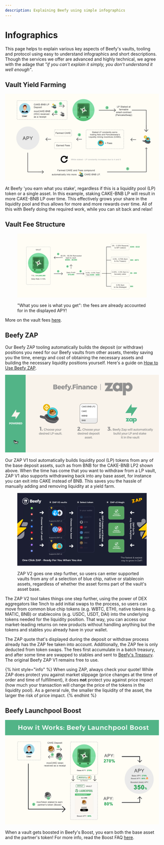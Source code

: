 ```yaml
---
description: Explaining Beefy using simple infographics
---
```


# Infographics

This page helps to explain various key aspects of Beefy's vaults, tooling and protocol using easy to understand infographics and short descriptions. Though the services we offer are advanced and highly technical, we agree with the adage that _"if you can't explain it simply, you don't understand it well enough"_.

## Vault Yield Farming

![](../.gitbook/assets/beefy-info-yield-optimizing-process.png)

At Beefy 'you earn what you stake', regardless if this is a liquidity pool (LP) token or a single asset. In this example, staking CAKE-BNB LP will result in more CAKE-BNB LP over time. This effectively grows your share in the liquidity pool and thus allows for more and more rewards over time. All of this with Beefy doing the required work, while you can sit back and relax!

## Vault Fee Structure

<figure><img src="../.gitbook/assets/beefy-info-fees (1).png" alt=""><figcaption><p>"What you see is what you get": the fees are already accounted for in the displayed APY!</p></figcaption></figure>

More on the vault fees [here](../products/vaults.md#what-is-the-vault-fee-structure).

## Beefy ZAP

Our Beefy ZAP tooling automatically builds the deposit (or withdraw) positions you need for our Beefy vaults from other assets, thereby saving you the time, energy and cost of obtaining the necessary assets and building the necessary liquidity positions yourself. Here's a guide on [How to Use Beefy ZAP](how-to-guides/how-to-beefy-zap.md).

![ZAP V1 allows users to enter supported LP vaults with any of the base assets in the LP.](../.gitbook/assets/beefy-info-zap.png)

Our ZAP V1 tool automatically builds liquidity pool (LP) tokens from any of the base deposit assets, such as from BNB for the CAKE-BNB LP2 shown above. When the time has come that you want to withdraw from a LP vault, ZAP V1 also supports withdrawing back into any base asset, for instance you can exit into CAKE instead of BNB. This saves you the hassle of manually adding and removing liquidity at a yield farm.&#x20;

<figure><img src="../.gitbook/assets/ZAP_Infographic_.png" alt=""><figcaption><p>ZAP V2 goes one step further, so users can enter supported vaults from any of a selection of blue chip, native or stablecoin assets, regardless of whether the asset forms part of the vault's asset base.</p></figcaption></figure>

The ZAP V2 tool takes things one step further, using the power of DEX aggregators like 1inch to add initial swaps to the process, so users can move from common blue chip tokens (e.g. WBTC, ETH), native tokens (e.g. MATIC, BNB) or stablecoins (e.g. USDC, USDT, DAI) into the underlying tokens needed for the liquidity position. That way, you can access our market-leading returns on new products without handling anything but the tokens and stables you already have in your wallet.

The ZAP quote that's displayed during the deposit or withdraw process already has the ZAP fee taken into account. Additionally, the ZAP fee is only deducted from token swaps. The fees first accumulate in a batch treasury, and after some time are swapped to stables and sent to [Beefy's Treasury](https://app.beefy.com/treasury). The original Beefy ZAP V1 remains free to use.

{% hint style="info" %}
When using ZAP, always check your quote! While ZAP does protect you against market slippage (price changes at the time of order and time of fulfillment), it does **not** protect you against price impact (how much your transaction will change the price of the tokens in the liquidity pool). As a general rule, the smaller the liquidity of the asset, the larger the risk of price impact.
{% endhint %}

## Beefy Launchpool Boost

![](../.gitbook/assets/beefy-info-boost.png)

When a vault gets boosted in Beefy's Boost, you earn both the base asset and the partner's token! For more info, read the Boost FAQ [here](../products/boost.md).
